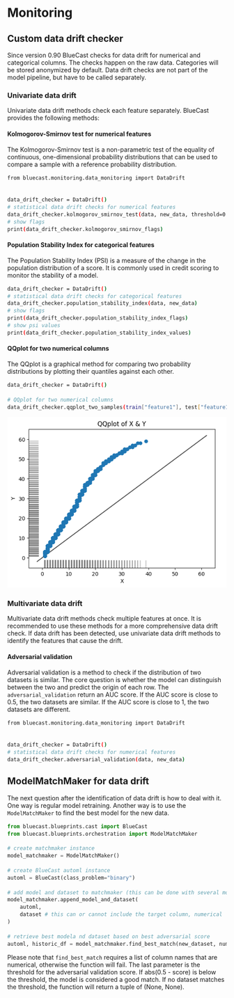 # Monitoring

## Custom data drift checker

Since version 0.90 BlueCast checks for data drift for numerical
and categorical columns. The checks happen on the raw data.
Categories will be stored anonymized by default. Data drift
checks are not part of the model pipeline, but have to be called separately.

### Univariate data drift

Univariate data drift methods check each feature separately. BlueCast
provides the following methods:

#### Kolmogorov-Smirnov test for numerical features

The Kolmogorov-Smirnov test is a non-parametric test of the equality
of continuous, one-dimensional probability distributions that can be
used to compare a sample with a reference probability distribution.

```sh
from bluecast.monitoring.data_monitoring import DataDrift


data_drift_checker = DataDrift()
# statistical data drift checks for numerical features
data_drift_checker.kolmogorov_smirnov_test(data, new_data, threshold=0.05)
# show flags
print(data_drift_checker.kolmogorov_smirnov_flags)
```

#### Population Stability Index for categorical features

The Population Stability Index (PSI) is a measure of the change in the
population distribution of a score. It is commonly used in credit scoring
to monitor the stability of a model.

```sh
data_drift_checker = DataDrift()
# statistical data drift checks for categorical features
data_drift_checker.population_stability_index(data, new_data)
# show flags
print(data_drift_checker.population_stability_index_flags)
# show psi values
print(data_drift_checker.population_stability_index_values)
```

#### QQplot for two numerical columns

The QQplot is a graphical method for comparing two probability distributions
by plotting their quantiles against each other.

```sh
data_drift_checker = DataDrift()

# QQplot for two numerical columns
data_drift_checker.qqplot_two_samples(train["feature1"], test["feature1"], x_label="X", y_label="Y")
```

![QQplot example](qqplot_sample.png)

### Multivariate data drift

Multivariate data drift methods check multiple features at once. It is
recommended to use these methods for a more comprehensive data drift check.
If data drift has been detected, use univariate data drift methods to
identify the features that cause the drift.

#### Adversarial validation

Adversarial validation is a method to check if the distribution of two
datasets is similar. The core question is whether the model can distinguish
between the two and predict the origin of each row. The `adversarial_validation`
return an AUC score. If the AUC score is close to 0.5, the two datasets are
similar. If the AUC score is close to 1, the two datasets are different.

```sh
from bluecast.monitoring.data_monitoring import DataDrift


data_drift_checker = DataDrift()
# statistical data drift checks for numerical features
data_drift_checker.adversarial_validation(data, new_data)
```

## ModelMatchMaker for data drift

The next question after the identification of data drift is how to
deal with it. One way is regular model retraining. Another way is to
use the `ModelMatchMaker` to find the best model for the new data.

```python
from bluecast.blueprints.cast import BlueCast
from bluecast.blueprints.orchestration import ModelMatchMaker

# create matchmaker instance
model_matchmaker = ModelMatchMaker()

# create BlueCast automl instance
automl = BlueCast(class_problem="binary")

# add model and dataset to matchmaker (this can be done with several models and datasets)
model_matchmaker.append_model_and_dataset(
    automl,
    dataset # this can or cannot include the target column, numerical
)

# retrieve best modela nd dataset based on best adversarial score
automl, historic_df = model_matchmaker.find_best_match(new_dataset, numeric_cols, 0.1)
```

Please note that  `find_best_match` requires a list of column names
that are numerical, otherwise the function will fail.
The last parameter is the threshold for the adversarial validation score.
If abs(0.5 - score) is below the threshold, the model is considered a good match.
If no dataset matches the threshold, the function will return a tuple of (None, None).
